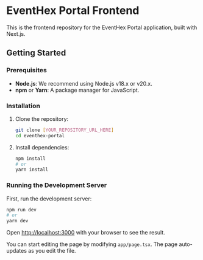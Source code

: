 # EventHex Portal Frontend

This is the frontend repository for the EventHex Portal application, built with Next.js.

## Getting Started

### Prerequisites
*   **Node.js**: We recommend using Node.js v18.x or v20.x.
*   **npm** or **Yarn**: A package manager for JavaScript.

### Installation
1.  Clone the repository:
    ```bash
    git clone [YOUR_REPOSITORY_URL_HERE]
    cd eventhex-portal
    ```
2.  Install dependencies:
    ```bash
    npm install
    # or
    yarn install
    ```

### Running the Development Server

First, run the development server:

```bash
npm run dev
# or
yarn dev
```

Open [http://localhost:3000](http://localhost:3000) with your browser to see the result.

You can start editing the page by modifying `app/page.tsx`. The page auto-updates as you edit the file.

